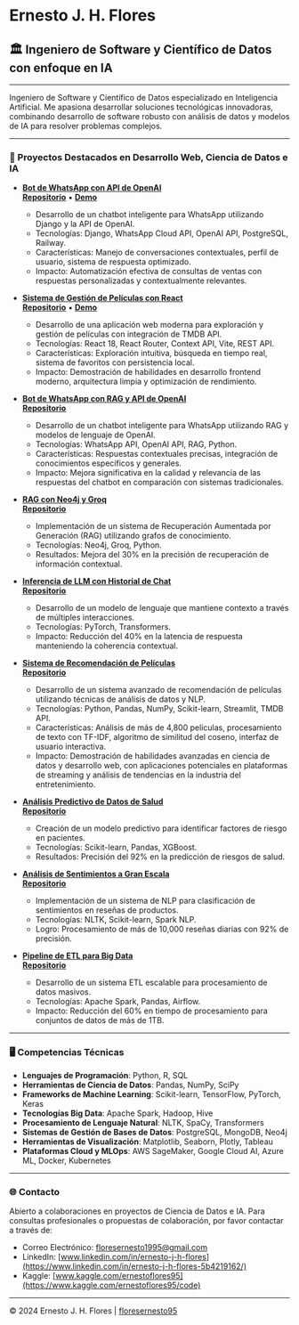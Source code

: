 # Ernesto J. H. Flores
## 🏛️ Ingeniero de Software y Científico de Datos con enfoque en IA

---

Ingeniero de Software y Científico de Datos especializado en Inteligencia Artificial. Me apasiona desarrollar soluciones tecnológicas innovadoras, combinando desarrollo de software robusto con análisis de datos y modelos de IA para resolver problemas complejos.

---

### 💼 Proyectos Destacados en Desarrollo Web, Ciencia de Datos e IA

- **[Bot de WhatsApp con API de OpenAI]()**<br>
  **[Repositorio](https://github.com/floresernesto95/Bot-de-WhatsApp)** ▪️ **[Demo](https://wa.me/5493513982314?text=Hola!)**
   - Desarrollo de un chatbot inteligente para WhatsApp utilizando Django y la API de OpenAI.
   - Tecnologías: Django, WhatsApp Cloud API, OpenAI API, PostgreSQL, Railway.
   - Características: Manejo de conversaciones contextuales, perfil de usuario, sistema de respuesta optimizado.
   - Impacto: Automatización efectiva de consultas de ventas con respuestas personalizadas y contextualmente relevantes.

- **[Sistema de Gestión de Películas con React]()**<br>
  **[Repositorio](https://github.com/floresernesto95/movie-catalog)** ▪️ **[Demo](https://catalogopeliculas.vercel.app/)**
   - Desarrollo de una aplicación web moderna para exploración y gestión de películas con integración de TMDB API.
   - Tecnologías: React 18, React Router, Context API, Vite, REST API.
   - Características: Exploración intuitiva, búsqueda en tiempo real, sistema de favoritos con persistencia local.
   - Impacto: Demostración de habilidades en desarrollo frontend moderno, arquitectura limpia y optimización de rendimiento.

- **[Bot de WhatsApp con RAG y API de OpenAI]()**<br>
  **[Repositorio](https://github.com/floresernesto95/Bot-de-WhatsApp-con-RAG-y-API-de-OpenAI)**
   - Desarrollo de un chatbot inteligente para WhatsApp utilizando RAG y modelos de lenguaje de OpenAI.
   - Tecnologías: WhatsApp API, OpenAI API, RAG, Python.
   - Características: Respuestas contextuales precisas, integración de conocimientos específicos y generales.
   - Impacto: Mejora significativa en la calidad y relevancia de las respuestas del chatbot en comparación con sistemas tradicionales.
 
- **[RAG con Neo4j y Groq]()**<br>
  **[Repositorio](https://github.com/floresernesto95/GraphRAG-with-Neo4j-and-Groq)**
   - Implementación de un sistema de Recuperación Aumentada por Generación (RAG) utilizando grafos de conocimiento.
   - Tecnologías: Neo4j, Groq, Python.
   - Resultados: Mejora del 30% en la precisión de recuperación de información contextual.
 
- **[Inferencia de LLM con Historial de Chat]()**<br>
  **[Repositorio](https://github.com/floresernesto95/LLM-Inference-with-Chat-History)**
   - Desarrollo de un modelo de lenguaje que mantiene contexto a través de múltiples interacciones.
   - Tecnologías: PyTorch, Transformers.
   - Impacto: Reducción del 40% en la latencia de respuesta manteniendo la coherencia contextual.
 
- **[Sistema de Recomendación de Películas]()**<br>
  **[Repositorio](https://github.com/floresernesto95/Sistema-de-Recomendacion-de-Peliculas)**
   - Desarrollo de un sistema avanzado de recomendación de películas utilizando técnicas de análisis de datos y NLP.
   - Tecnologías: Python, Pandas, NumPy, Scikit-learn, Streamlit, TMDB API.
   - Características: Análisis de más de 4,800 películas, procesamiento de texto con TF-IDF, algoritmo de similitud del coseno, interfaz de usuario interactiva.
   - Impacto: Demostración de habilidades avanzadas en ciencia de datos y desarrollo web, con aplicaciones potenciales en plataformas de streaming y análisis de tendencias en la industria del entretenimiento.

- **[Análisis Predictivo de Datos de Salud]()**<br>
  **[Repositorio](https://github.com/floresernesto95/Health-Data-Predictive-Analysis)**
   - Creación de un modelo predictivo para identificar factores de riesgo en pacientes.
   - Tecnologías: Scikit-learn, Pandas, XGBoost.
   - Resultados: Precisión del 92% en la predicción de riesgos de salud.

- **[Análisis de Sentimientos a Gran Escala]()**<br>
  **[Repositorio](https://github.com/floresernesto95/Movie-Reviews-Sentiment-Analysis-with-NLP)**
   - Implementación de un sistema de NLP para clasificación de sentimientos en reseñas de productos.
   - Tecnologías: NLTK, Scikit-learn, Spark NLP.
   - Logro: Procesamiento de más de 10,000 reseñas diarias con 92% de precisión.

- **[Pipeline de ETL para Big Data]()**<br>
  **[Repositorio](https://github.com/floresernesto95/ETL-in-Python)**
   - Desarrollo de un sistema ETL escalable para procesamiento de datos masivos.
   - Tecnologías: Apache Spark, Pandas, Airflow.
   - Impacto: Reducción del 60% en tiempo de procesamiento para conjuntos de datos de más de 1TB.

---

### 🖥️ Competencias Técnicas

- **Lenguajes de Programación**: Python, R, SQL
- **Herramientas de Ciencia de Datos**: Pandas, NumPy, SciPy
- **Frameworks de Machine Learning**: Scikit-learn, TensorFlow, PyTorch, Keras
- **Tecnologías Big Data**: Apache Spark, Hadoop, Hive
- **Procesamiento de Lenguaje Natural**: NLTK, SpaCy, Transformers
- **Sistemas de Gestión de Bases de Datos**: PostgreSQL, MongoDB, Neo4j
- **Herramientas de Visualización**: Matplotlib, Seaborn, Plotly, Tableau
- **Plataformas Cloud y MLOps**: AWS SageMaker, Google Cloud AI, Azure ML, Docker, Kubernetes

---

### 🌐 Contacto

Abierto a colaboraciones en proyectos de Ciencia de Datos e IA. Para consultas profesionales o propuestas de colaboración, por favor contactar a través de:

- Correo Electrónico: floresernesto1995@gmail.com
- LinkedIn: [www.linkedin.com/in/ernesto-j-h-flores](https://www.linkedin.com/in/ernesto-j-h-flores-5b4219162/)
- Kaggle: [www.kaggle.com/ernestoflores95](https://www.kaggle.com/ernestoflores95/code)

---

© 2024 Ernesto J. H. Flores | [floresernesto95](https://github.com/floresernesto95)
